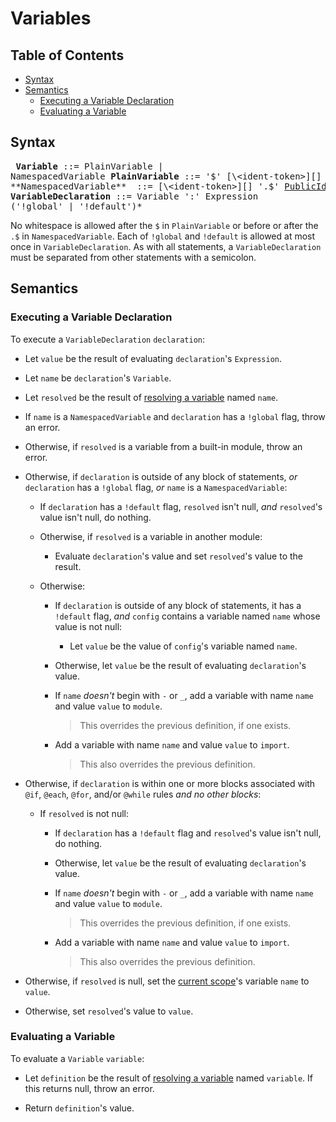 # Variables

## Table of Contents

* [Syntax](#syntax)
* [Semantics](#semantics)
  * [Executing a Variable Declaration](#executing-a-variable-declaration)
  * [Evaluating a Variable](#evaluating-a-variable)

## Syntax

<x><pre>
**Variable**            ::= PlainVariable | NamespacedVariable
**PlainVariable**       ::= '$' [\<ident-token>][]
**NamespacedVariable**  ::= [\<ident-token>][] '.$' [PublicIdentifier][]
**VariableDeclaration** ::= Variable ':' Expression ('!global' | '!default')*
</pre></x>

[\<ident-token>]: https://drafts.csswg.org/css-syntax-3/#ident-token-diagram
[PublicIdentifier]: modules.md#syntax

No whitespace is allowed after the `$` in `PlainVariable` or before or after
the `.$` in `NamespacedVariable`. Each of `!global` and `!default` is allowed
at most once in `VariableDeclaration`. As with all statements, a
`VariableDeclaration` must be separated from other statements with a semicolon.

## Semantics

### Executing a Variable Declaration

To execute a `VariableDeclaration` `declaration`:

* Let `value` be the result of evaluating `declaration`'s `Expression`.

* Let `name` be `declaration`'s `Variable`.

* Let `resolved` be the result of [resolving a variable][] named `name`.

  [resolving a variable]: modules.md#resolving-a-member

* If `name` is a `NamespacedVariable` and `declaration` has a `!global` flag,
  throw an error.

* Otherwise, if `resolved` is a variable from a built-in module, throw an
  error.

* Otherwise, if `declaration` is outside of any block of statements, *or*
  `declaration` has a `!global` flag, *or* `name` is a `NamespacedVariable`:

  * If `declaration` has a `!default` flag, `resolved` isn't null, *and*
   `resolved`'s value isn't null, do nothing.

  * Otherwise, if `resolved` is a variable in another module:

    * Evaluate `declaration`'s value and set `resolved`'s value to the result.

  * Otherwise:

    * If `declaration` is outside of any block of statements, it has a
      `!default` flag, *and* `config` contains a variable named `name` whose
      value is not null:

      * Let `value` be the value of `config`'s variable named `name`.

    * Otherwise, let `value` be the result of evaluating `declaration`'s value.

    * If `name` *doesn't* begin with `-` or `_`, add a variable with name `name`
      and value `value` to `module`.

      > This overrides the previous definition, if one exists.

    * Add a variable with name `name` and value `value` to `import`.

      > This also overrides the previous definition.

* Otherwise, if `declaration` is within one or more blocks associated with
  `@if`, `@each`, `@for`, and/or `@while` rules *and no other blocks*:

  * If `resolved` is not null:

    * If `declaration` has a `!default` flag and `resolved`'s value isn't
      null, do nothing.

    * Otherwise, let `value` be the result of evaluating `declaration`'s value.

    * If `name` *doesn't* begin with `-` or `_`, add a variable with name `name`
      and value `value` to `module`.

      > This overrides the previous definition, if one exists.

    * Add a variable with name `name` and value `value` to `import`.

      > This also overrides the previous definition.

* Otherwise, if `resolved` is null, set the [current scope]'s variable `name` to
  `value`.

  [current scope]: spec.md#scope

* Otherwise, set `resolved`'s value to `value`.

### Evaluating a Variable

To evaluate a `Variable` `variable`:

* Let `definition` be the result of [resolving a variable][] named `variable`.
  If this returns null, throw an error.

* Return `definition`'s value.
